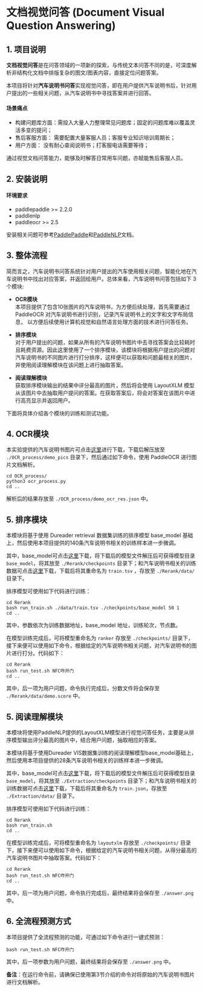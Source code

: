 # 文档视觉问答 (Document Visual Question Answering)

## 1. 项目说明

**文档视觉问答**是在问答领域的一项新的探索，与传统文本问答不同的是，可深度解析非结构化文档中排版复杂的图文/图表内容，直接定位问题答案。

本项目将针对**汽车说明书问答**实现视觉问答，即在用户提供汽车说明书后，针对用户提出的一些相关问题，从汽车说明书中寻找答案并进行回答。

#### 场景痛点
- 构建问题库方面：需投入大量人力整理常见问题库；固定的问题库难以覆盖灵活多变的提问；
- 售后客服方面： 需要配置大量客服人员；客服专业知识培训周期长；
- 用户方面： 没有耐心查阅说明书；打客服电话需要等待；

通过视觉文档问答能力，能够及时解答日常用车问题，亦赋能售后客服人员。


## 2. 安装说明

#### 环境要求

- paddlepaddle >= 2.2.0
- paddlenlp
- paddleocr >= 2.5

安装相关问题可参考[PaddlePaddle](https://www.paddlepaddle.org.cn/install/quick?docurl=/documentation/docs/zh/install/pip/linux-pip.html)和[PaddleNLP](https://paddlenlp.readthedocs.io/zh/latest/get_started/installation.html)文档。


## 3. 整体流程

简而言之，汽车说明书问答系统针对用户提出的汽车使用相关问题，智能化地在汽车说明书中找出对应答案，并返回给用户。总体来看，汽车说明书问答包括如下 3 个模块:

- **OCR模块**   
本项目提供了包含10张图片的汽车说明书，为方便后续处理，首先需要通过 PaddleOCR 对汽车说明书进行识别，记录汽车说明书上的文字和文字布局信息， 以方便后续使用计算机视觉和自然语言处理方面的技术进行问答任务。

- **排序模块**  
对于用户提出的问题，如果从所有的汽车说明书图片中去寻找答案会比较耗时且耗费资源。因此这里使用了一个排序模块，该模块将根据用户提出的问题对汽车说明书的不同图片进行打分排序，这样便可以获取和问题最相关的图片，并使用阅读理解模块在该问题上进行抽取答案。

- **阅读理解模块**  
获取排序模块输出的结果中评分最高的图片，然后将会使用 LayoutXLM 模型从该图片中去抽取用户提问的答案。在获取答案后，将会对答案在该图片中进行高亮显示并返回用户。

下面将具体介绍各个模块的训练和测试功能。

## 4. OCR模块

本实验提供的汽车说明书图片可点击[这里](https://paddlenlp.bj.bcebos.com/images/applications/automobile.tar.gz)进行下载，下载后解压放至 `./OCR_process/demo_pics` 目录下，然后通过如下命令，使用 PaddleOCR 进行图片文档解析。

```shell
cd OCR_process/
python3 ocr_process.py
cd ..
```

解析后的结果存放至 `./OCR_process/demo_ocr_res.json` 中。

## 5. 排序模块
本模块将基于使用 Dureader retrieval 数据集训练的排序模型 base_model 基础上，然后使用本项目提供的140条汽车说明书相关的训练样本进一步微调。

其中，base_model可点击[这里](https://paddlenlp.bj.bcebos.com/models/base_ranker.tar.gz)下载，将下载后的模型文件解压后可获得模型目录 `base_model`，将其放至 `./Rerank/checkpoints` 目录下；和汽车说明书相关的训练数据可点击[这里](https://paddlenlp.bj.bcebos.com/data/automobile_rerank_train.tsv)下载，下载后将其重命名为 `train.tsv` ，存放至 `./Rerank/data/` 目录下。

排序模型可使用如下代码进行训练：

```shell
cd Rerank
bash run_train.sh ./data/train.tsv ./checkpoints/base_model 50 1
cd ..
```
其中，参数依次为训练数据地址，base_model 地址，训练轮次，节点数。

在模型训练完成后，可将模型重命名为 `ranker` 存放至 `./checkpoints/` 目录下，接下来便可以使用如下命令，根据给定的汽车说明书相关问题，对汽车说明书的图片进行打分。代码如下：

```shell
cd Rerank
bash run_test.sh NFC咋开门
cd ..
```

其中，后一项为用户问题，命令执行完成后，分数文件将会保存至 `./Rerank/data/demo.score` 中。


## 5. 阅读理解模块
本模块将使用PaddleNLP提供的LayoutXLM模型进行视觉问答任务，主要是从排序模型输出评分最高的图片中，结合用户问题，抽取相应的答案。

本模块将基于使用Dureader VIS数据集训练的阅读理解模型base_model基础上，然后使用本项目提供的28条汽车说明书相关的训练样本进一步微调。

其中，base_model可点击[这里](https://paddlenlp.bj.bcebos.com/models/base_mrc.tar.gz)下载，将下载后的模型文件解压后可获得模型目录 `base_model`，将其放至 `./Extraction/checkpoints` 目录下；和汽车说明书相关的训练数据可点击[这里](https://paddlenlp.bj.bcebos.com/data/automobile_mrc_train.json)下载，下载后将其重命名为 `train.json`，存放至 `./Extraction/data/` 目录下。

排序模型可使用如下代码进行训练：

```shell
cd Rerank
bash run_train.sh
cd ..
```

在模型训练完成后，可将模型重命名为 `layoutxlm` 存放至 `./checkpoints/` 目录下，接下来便可以使用如下命令，根据给定的汽车说明书相关问题，从得分最高的汽车说明书图片中抽取答案。代码如下：

```shell
cd Rerank
bash run_test.sh NFC咋开门
cd ..
```

其中，后一项为用户问题，命令执行完成后，最终结果将会保存至 `./answer.png` 中。 

## 6. 全流程预测方式
本项目提供了全流程预测的功能，可通过如下命令进行一键式预测：

```shell
bash run_test.sh NFC咋开门
```
其中，后一项参数为用户问题，最终结果将会保存至 `./answer.png` 中。 

**备注**：在运行命令前，请确保已使用第3节介绍的命令对将原始的汽车说明书图片进行文档解析。